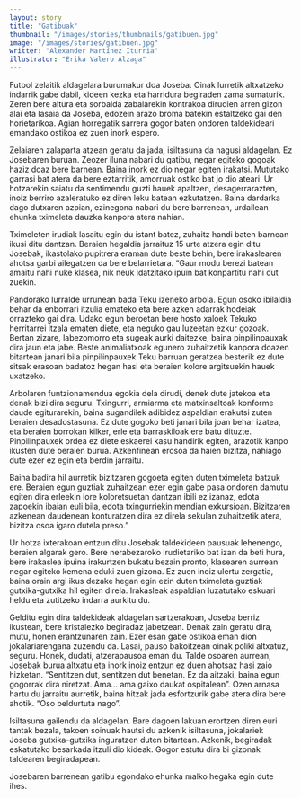 ```yaml
---
layout: story
title: "Gatibuak"
thumbnail: "/images/stories/thumbnails/gatibuen.jpg"
image: "/images/stories/gatibuen.jpg"
writter: "Alexander Martínez Iturria"
illustrator: "Erika Valero Alzaga"
---
```


Futbol zelaitik aldagelara burumakur doa Joseba. Oinak lurretik altxatzeko indarrik gabe dabil, kideen kezka eta harridura begiraden zama sumaturik. Zeren bere altura eta sorbalda zabalarekin kontrakoa dirudien arren gizon alai eta lasaia da Joseba, edozein arazo broma batekin estaltzeko gai den horietarikoa. Agian horregatik sarrera gogor baten ondoren taldekideari emandako ostikoa ez zuen inork espero.

Zelaiaren zalaparta atzean geratu da jada, isiltasuna da nagusi aldagelan. Ez Josebaren buruan. Zeozer iluna nabari du gatibu, negar egiteko gogoak haziz doaz bere barnean.
Baina inork ez dio negar egiten irakatsi. Mututako garrasi bat atera da bere eztarritik, amorruak ostiko bat jo dio ateari. Ur hotzarekin saiatu da sentimendu guzti hauek apaltzen, desagerrarazten, inoiz berriro azaleratuko ez diren leku batean ezkutatzen. Baina dardarka dago dutxaren azpian, ezinegona nabari du bere barrenean, urdailean ehunka tximeleta dauzka kanpora atera nahian.

Tximeleten irudiak lasaitu egin du istant batez, zuhaitz handi baten barnean ikusi ditu dantzan. Beraien hegaldia jarraituz 15 urte atzera egin ditu Josebak, ikastolako pupitrera eraman dute beste behin, bere irakaslearen ahotsa garbi ailegatzen da bere belarrietara. “Gaur modu berezi batean amaitu nahi nuke klasea, nik neuk idatzitako ipuin bat konpartitu nahi dut zuekin.

Pandorako lurralde urrunean bada Teku izeneko arbola. Egun osoko ibilaldia behar da enborrari itzulia emateko eta bere azken adarrak hodeiak orrazteko gai dira. Udako egun
beroetan  bere hosto xaloek Tekuko herritarrei itzala ematen diete, eta neguko gau luzeetan ezkur gozoak. Bertan zizare, labezomorro eta sugeak aurki daitezke, baina pinpilinpauxak dira jaun eta jabe. Beste animaliatxoak egunero zuhaitzetik kanpora doazen bitartean janari bila pinpilinpauxek Teku barruan geratzea besterik ez dute sitsak erasoan badatoz hegan hasi eta beraien kolore argitsuekin hauek uxatzeko.

Arbolaren funtzionamendua egokia dela dirudi, denek dute jatekoa eta denak bizi dira seguru.   Txingurri,   armiarma   eta   matxinsaltoak   konforme   daude   egiturarekin,   baina sugandilek adibidez aspaldian erakutsi zuten beraien desadostasuna. Ez dute gogoko beti janari bila joan behar izatea, eta beraien borrokan kilker, erle eta barraskiloak ere batu dituzte. Pinpilinpauxek ordea ez diete eskaerei kasu handirik egiten, arazotik kanpo ikusten dute beraien burua. Azkenfinean erosoa da haien bizitza, nahiago dute ezer ez egin eta berdin jarraitu.

Baina badira hil aurretik bizitzaren gogoeta egiten duten tximeleta batzuk ere. Beraien egun guztiak zuhaitzean ezer egin gabe pasa ondoren damutu egiten dira erleekin lore
koloretsuetan dantzan ibili ez izanaz, edota zapoekin ibaian euli bila, edota txingurriekin mendian exkursioan. Bizitzaren azkenean daudenean konturatzen dira ez direla sekulan
zuhaitzetik atera, bizitza osoa igaro dutela preso.”

Ur hotza ixterakoan entzun ditu Josebak taldekideen pausuak lehenengo, beraien algarak gero. Bere nerabezaroko irudietariko bat izan da beti hura, bere irakaslea ipuina irakurtzen bukatu bezain pronto, klasearen aurrean negar egiteko kemena eduki zuen gizona. Ez zuen inoiz ulertu zergatia, baina orain argi ikus dezake hegan egin ezin duten tximeleta guztiak gutxika-gutxika hil egiten direla. Irakasleak aspaldian luzatutako eskuari heldu eta zutitzeko indarra aurkitu du.

Gelditu   egin   dira   taldekideak   aldagelan   sartzerakoan,   Joseba  berriz   ikustean, bere kristalezko begiradaz jabetzean. Denak zain geratu dira, mutu, honen erantzunaren zain. Ezer esan gabe ostikoa eman dion jokalariarengana zuzendu da. Lasai, pauso bakoitzean oinak poliki altxatuz, seguru. Honek, dudati, atzerapausoa eman du. Talde osoaren aurrean, Josebak burua altxatu eta inork inoiz entzun ez duen ahotsaz hasi zaio hizketan. “Sentitzen dut, sentitzen dut benetan. Ez da aitzaki, baina egun gogorrak dira niretzat. Ama... ama gaixo   daukat   ospitalean”.   Ozen   arnasa   hartu   du   jarraitu   aurretik,   baina   hitzak   jada esfortzurik gabe atera dira bere ahotik. “Oso beldurtuta nago”.

Isiltasuna gailendu da aldagelan. Bare dagoen lakuan erortzen diren euri tantak bezala, takoen soinuak hautsi du azkenik isiltasuna, jokalariek Joseba gutxika-gutxika inguratzen
duten bitartean. Azkenik, begiradak eskatutako besarkada itzuli dio kideak. Gogor estutu dira bi gizonak taldearen begiradapean.

Josebaren barrenean gatibu egondako ehunka malko hegaka egin dute ihes.
